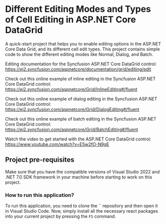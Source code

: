 # Different Editing Modes and Types of Cell Editing in ASP.NET Core DataGrid

A quick-start project that helps you to enable editing options in the ASP.NET Core Data Grid, and its different cell edit types. This project contains simple code to show the different editing modes like Normal, Dialog, and Batch.

Editing documentation for the Syncfusion ASP.NET Core DataGrid control: 
https://ej2.syncfusion.com/aspnetcore/documentation/grid/editing/edit

Check out this online example of inline editing in the Syncfusion ASP.NET Core DataGrid control:
https://ej2.syncfusion.com/aspnetcore/Grid/InlineEditing#/fluent

Check out this online example of dialog editing in the Syncfusion ASP.NET Core DataGrid control:
https://ej2.syncfusion.com/aspnetcore/Grid/DialogEditing#/fluent 

Check out this online example of batch editing in the Syncfusion ASP.NET Core DataGrid control:
https://ej2.syncfusion.com/aspnetcore/Grid/BatchEditing#/fluent 

Watch the video to get started with the ASP.NET Core DataGrid control:
https://www.youtube.com/watch?v=E5w2fO-N9gE 

## Project pre-requisites

Make sure that you have the compatible versions of Visual Studio 2022 and .NET 7.0 SDK framework in your machine before starting to work on this project.

### How to run this application?

To run this application, you need to clone the `` repository and then open it in Visual Studio Code. Now, simply install all the necessary react packages into your current project by pressing the `F5` command.